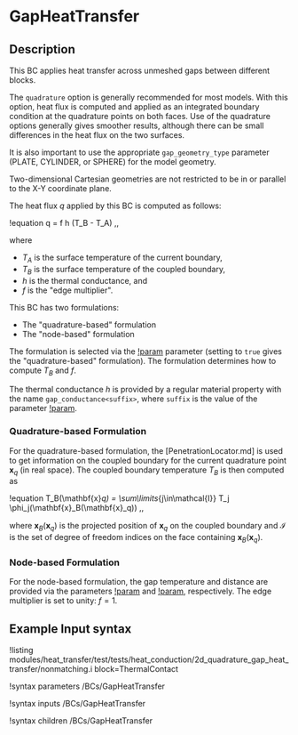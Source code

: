 # GapHeatTransfer

## Description

This BC applies heat transfer across unmeshed gaps between different blocks.

The `quadrature` option is generally recommended for most models. With this option, heat flux is
computed and applied as an integrated boundary condition at the quadrature points on both faces. Use
of the quadrature options generally gives smoother results, although there can be small differences
in the heat flux on the two surfaces.

It is also important to use the appropriate `gap_geometry_type` parameter (PLATE, CYLINDER, or
SPHERE) for the model geometry.

Two-dimensional Cartesian geometries are not restricted to be in or parallel to the X-Y coordinate plane.

The heat flux $q$ applied by this BC is computed as follows:

!equation
q = f h (T_B - T_A) \,,

where

- $T_A$ is the surface temperature of the current boundary,
- $T_B$ is the surface temperature of the coupled boundary,
- $h$ is the thermal conductance, and
- $f$ is the "edge multiplier".

This BC has two formulations:

- The "quadrature-based" formulation
- The "node-based" formulation

The formulation is selected via the [!param](/BCs/GapHeatTransfer/quadrature)
parameter (setting to `true` gives the "quadrature-based" formulation). The
formulation determines how to compute $T_B$ and $f$.

The thermal conductance $h$ is provided by a regular material property with the
name `gap_conductance<suffix>`, where `suffix` is the value of the parameter
[!param](/BCs/GapHeatTransfer/appended_property_name).

### Quadrature-based Formulation

For the quadrature-based formulation, the [PenetrationLocator.md] is used to
get information on the coupled boundary for the current quadrature point $\mathbf{x}_q$
(in real space). The coupled boundary temperature $T_B$ is then computed as

!equation
T_B(\mathbf{x}_q) = \sum\limits_{j\in\mathcal{I}} T_j \phi_j(\mathbf{x}_B(\mathbf{x}_q)) \,,

where $\mathbf{x}_B(\mathbf{x}_q)$ is the projected position of $\mathbf{x}_q$
on the coupled boundary and $\mathcal{I}$ is the set of degree of freedom indices
on the face containing $\mathbf{x}_B(\mathbf{x}_q)$.

### Node-based Formulation

For the node-based formulation, the gap temperature and distance are provided
via the parameters [!param](/BCs/GapHeatTransfer/gap_temp) and [!param](/BCs/GapHeatTransfer/gap_distance),
respectively. The edge multiplier is set to unity: $f = 1$.

## Example Input syntax

!listing modules/heat_transfer/test/tests/heat_conduction/2d_quadrature_gap_heat_transfer/nonmatching.i block=ThermalContact

!syntax parameters /BCs/GapHeatTransfer

!syntax inputs /BCs/GapHeatTransfer

!syntax children /BCs/GapHeatTransfer
